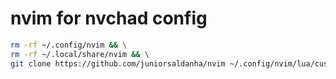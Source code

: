 # nvim for nvchad config
```bash
rm -rf ~/.config/nvim && \
rm -rf ~/.local/share/nvim && \
git clone https://github.com/juniorsaldanha/nvim ~/.config/nvim/lua/custom
```
